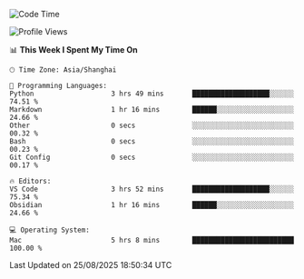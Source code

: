 <!--START_SECTION:waka-->
![Code Time](http://img.shields.io/badge/Code%20Time-572%20hrs%2033%20mins-blue)

![Profile Views](http://img.shields.io/badge/Profile%20Views-0-blue)

📊 **This Week I Spent My Time On** 

```text
🕑︎ Time Zone: Asia/Shanghai

💬 Programming Languages: 
Python                   3 hrs 49 mins       ███████████████████░░░░░░   74.51 % 
Markdown                 1 hr 16 mins        ██████░░░░░░░░░░░░░░░░░░░   24.66 % 
Other                    0 secs              ░░░░░░░░░░░░░░░░░░░░░░░░░   00.32 % 
Bash                     0 secs              ░░░░░░░░░░░░░░░░░░░░░░░░░   00.23 % 
Git Config               0 secs              ░░░░░░░░░░░░░░░░░░░░░░░░░   00.17 % 

🔥 Editors: 
VS Code                  3 hrs 52 mins       ███████████████████░░░░░░   75.34 % 
Obsidian                 1 hr 16 mins        ██████░░░░░░░░░░░░░░░░░░░   24.66 % 

💻 Operating System: 
Mac                      5 hrs 8 mins        █████████████████████████   100.00 % 
```


 Last Updated on 25/08/2025 18:50:34 UTC
<!--END_SECTION:waka-->
